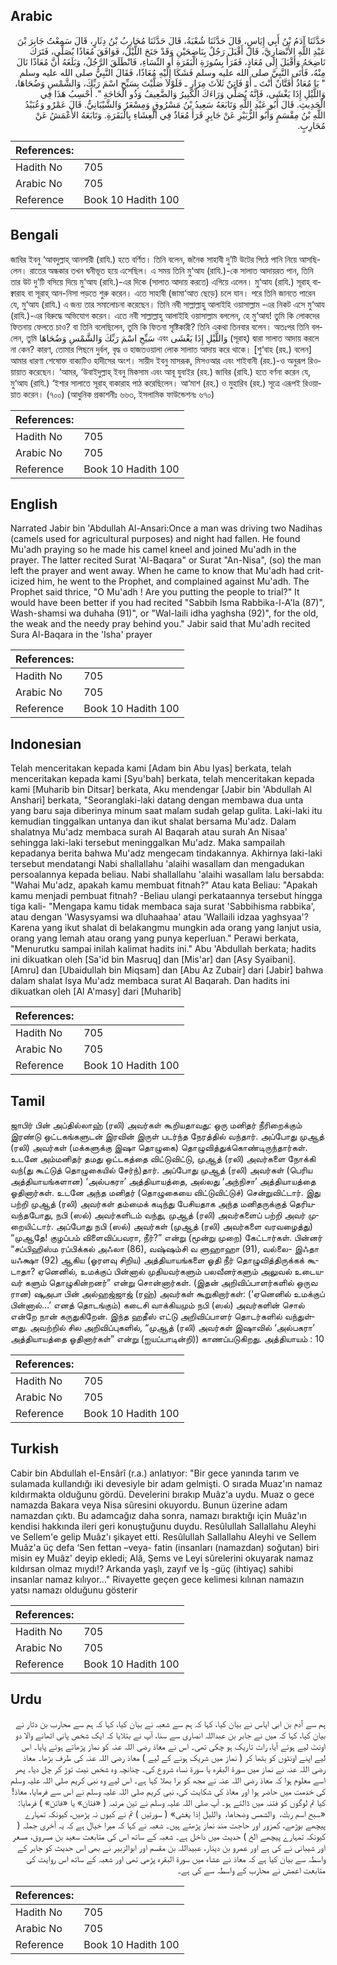 ## Arabic


<div dir="rtl" lang="ar" style={{fontSize:'larger',backgroundColor:'#f8f9fa',padding:20}}>
حَدَّثَنَا آدَمُ بْنُ أَبِي إِيَاسٍ، قَالَ حَدَّثَنَا شُعْبَةُ، قَالَ حَدَّثَنَا مُحَارِبُ بْنُ دِثَارٍ، قَالَ سَمِعْتُ جَابِرَ بْنَ عَبْدِ اللَّهِ الأَنْصَارِيَّ، قَالَ أَقْبَلَ رَجُلٌ بِنَاضِحَيْنِ وَقَدْ جَنَحَ اللَّيْلُ، فَوَافَقَ مُعَاذًا يُصَلِّي، فَتَرَكَ نَاضِحَهُ وَأَقْبَلَ إِلَى مُعَاذٍ، فَقَرَأَ بِسُورَةِ الْبَقَرَةِ أَوِ النِّسَاءِ، فَانْطَلَقَ الرَّجُلُ، وَبَلَغَهُ أَنَّ مُعَاذًا نَالَ مِنْهُ، فَأَتَى النَّبِيَّ صلى الله عليه وسلم فَشَكَا إِلَيْهِ مُعَاذًا، فَقَالَ النَّبِيُّ صلى الله عليه وسلم ‏ "‏ يَا مُعَاذُ أَفَتَّانٌ أَنْتَ ـ أَوْ فَاتِنٌ ثَلاَثَ مِرَارٍ ـ فَلَوْلاَ صَلَّيْتَ بِسَبِّحِ اسْمَ رَبِّكَ، وَالشَّمْسِ وَضُحَاهَا، وَاللَّيْلِ إِذَا يَغْشَى، فَإِنَّهُ يُصَلِّي وَرَاءَكَ الْكَبِيرُ وَالضَّعِيفُ وَذُو الْحَاجَةِ ‏"‏‏.‏ أَحْسِبُ هَذَا فِي الْحَدِيثِ‏.‏ قَالَ أَبُو عَبْدِ اللَّهِ وَتَابَعَهُ سَعِيدُ بْنُ مَسْرُوقٍ وَمِسْعَرٌ وَالشَّيْبَانِيُّ‏.‏ قَالَ عَمْرٌو وَعُبَيْدُ اللَّهِ بْنُ مِقْسَمٍ وَأَبُو الزُّبَيْرِ عَنْ جَابِرٍ قَرَأَ مُعَاذٌ فِي الْعِشَاءِ بِالْبَقَرَةِ‏.‏ وَتَابَعَهُ الأَعْمَشُ عَنْ مُحَارِبٍ‏.‏
</div>
<div style={{backgroundColor:'#f8f9fa',padding:20, marginBottom: 10}}><table> <thead> <tr> <th>References:</th> <th></th> </tr> </thead> <tbody><tr><td>Hadith No</td><td>705</td></tr><tr><td>Arabic No</td><td>705</td></tr><tr><td>Reference</td><td>Book 10 Hadith 100</td></tr></tbody></table></div>

## Bengali


<div dir="ltr" lang="bn" style={{fontSize:'larger',backgroundColor:'#f8f9fa',padding:20}}>
জাবির ইবনু ‘আবদুল্লাহ্ আনসারী (রাযি.) হতে বর্ণিত। তিনি বলেন, জনৈক সাহাবী দু’টি উটের পিঠে পানি নিয়ে আসছিলেন। রাতের অন্ধকার তখন ঘনীভূত হয়ে এসেছিল। এ সময় তিনি মু‘আয (রাযি.)-কে সালাত আদায়রত পান, তিনি তার উট দু’টি বসিয়ে দিয়ে মু‘আয (রাযি.)-এর দিকে (সালাত আদায় করতে) এগিয়ে এলেন। মু‘আয (রাযি.) সূরাহ্ বাক্বারাহ বা সূরাহ্ আন-নিসা পড়তে শুরু করেন। এতে সাহাবী (জামা‘আত ছেড়ে) চলে যান। পরে তিনি জানতে পারেন যে, মু‘আয (রাযি.) এ জন্য তার সমালোচনা করেছেন। তিনি নবী সাল্লাল্লাহু আলাইহি ওয়াসাল্লাম -এর নিকট এসে মু‘আয (রাযি.)-এর বিরুদ্ধে অভিযোগ করেন। এতে নবী সাল্লাল্লাহু আলাইহি ওয়াসাল্লাম বললেন, হে মু‘আয! তুমি কি লোকদের ফিতনায় ফেলতে চাও? বা তিনি বলেছিলেন, তুমি কি ফিতনা সৃষ্টিকারী? তিনি একথা তিনবার বলেন। অতঃপর তিনি বললেন, তুমি سَبِّحِ اسْمَ رَبِّكَ وَالشَّمْسِ وَضُحَاهَا এবং وَاللَّيْلِ إِذَا يَغْشَى (সূরাহ্) দ্বারা সালাত আদায় করলে না কেন? কারণ, তোমার পিছনে দুর্বল, বৃদ্ধ ও হাজতওয়ালা লোক সালাত আদায় করে থাকে। [শু‘বাহ (রহ.) বলেন] আমার ধারণা শেষোক্ত বাক্যটিও হাদীসের অংশ। সায়ীদ ইবনু মাসরূক, মিসওআর এবং শাইবানী (রহ.)-ও অনুরূপ রিওয়ায়াত করেছেন। ‘আমর, ‘উবাইদুল্লাহ্ ইবনু মিকসাম এবং আবূ যুবাইর (রহ.) জাবির (রাযি.) হতে বর্ণনা করেন যে, মু‘আয (রাযি.) ‘ইশার সালাতে সূরাহ্ বাকারাহ পাঠ করেছিলেন। আ‘মাশ (রহ.) ও মুহারিব (রহ.) সূত্রে এরূপই রিওয়ায়াত করেন। (৭০০) (আধুনিক প্রকাশনীঃ ৬৬৩, ইসলামিক ফাউন্ডেশনঃ ৬৭০)
</div>
<div style={{backgroundColor:'#f8f9fa',padding:20, marginBottom: 10}}><table> <thead> <tr> <th>References:</th> <th></th> </tr> </thead> <tbody><tr><td>Hadith No</td><td>705</td></tr><tr><td>Arabic No</td><td>705</td></tr><tr><td>Reference</td><td>Book 10 Hadith 100</td></tr></tbody></table></div>

## English


<div dir="ltr" lang="en" style={{fontSize:'larger',backgroundColor:'#f8f9fa',padding:20}}>
Narrated Jabir bin 'Abdullah Al-Ansari:Once a man was driving two Nadihas (camels used for agricultural purposes) and night had fallen. He found Mu'adh praying so he made his camel kneel and joined Mu'adh in the prayer. The latter recited Surat 'Al-Baqara" or Surat "An-Nisa", (so) the man left the prayer and went away. When he came to know that Mu'adh had criticized him, he went to the Prophet, and complained against Mu'adh. The Prophet said thrice, "O Mu'adh ! Are you putting the people to trial?" It would have been better if you had recited "Sabbih Isma Rabbika-l-A'la (87)", Wash-shamsi wa duhaha (91)", or "Wal-laili idha yaghsha (92)", for the old, the weak and the needy pray behind you." Jabir said that Mu'adh recited Sura Al-Baqara in the 'Isha' prayer
</div>
<div style={{backgroundColor:'#f8f9fa',padding:20, marginBottom: 10}}><table> <thead> <tr> <th>References:</th> <th></th> </tr> </thead> <tbody><tr><td>Hadith No</td><td>705</td></tr><tr><td>Arabic No</td><td>705</td></tr><tr><td>Reference</td><td>Book 10 Hadith 100</td></tr></tbody></table></div>

## Indonesian


<div dir="ltr" lang="id" style={{fontSize:'larger',backgroundColor:'#f8f9fa',padding:20}}>
Telah menceritakan kepada kami [Adam bin Abu Iyas] berkata, telah menceritakan kepada kami [Syu'bah] berkata, telah menceritakan kepada kami [Muharib bin Ditsar] berkata, Aku mendengar [Jabir bin 'Abdullah Al Anshari] berkata, "Seoranglaki-laki datang dengan membawa dua unta yang baru saja diberinya minum saat malam sudah gelap gulita. Laki-laki itu kemudian tinggalkan untanya dan ikut shalat bersama Mu'adz. Dalam shalatnya Mu'adz membaca surah Al Baqarah atau surah An Nisaa' sehingga laki-laki tersebut meninggalkan Mu'adz. Maka sampailah kepadanya berita bahwa Mu'adz mengecam tindakannya. Akhirnya laki-laki tersebut mendatangi Nabi shallallahu 'alaihi wasallam dan mengadukan persoalannya kepada beliau. Nabi shallallahu 'alaihi wasallam lalu bersabda: "Wahai Mu'adz, apakah kamu membuat fitnah?" Atau kata Beliau: "Apakah kamu menjadi pembuat fitnah? -Beliau ulangi perkataannya tersebut hingga tiga kali- "Mengapa kamu tidak membaca saja surat 'Sabbihisma rabbika', atau dengan 'Wasysyamsi wa dluhaahaa' atau 'Wallaili idzaa yaghsyaa'? Karena yang ikut shalat di belakangmu mungkin ada orang yang lanjut usia, orang yang lemah atau orang yang punya keperluan." Perawi berkata, "Menurutku sampai inilah kalimat hadits ini." Abu 'Abdullah berkata; hadits ini dikuatkan oleh [Sa'id bin Masruq] dan [Mis'ar] dan [Asy Syaibani]. [Amru] dan [Ubaidullah bin Miqsam] dan [Abu Az Zubair] dari [Jabir] bahwa dalam shalat Isya Mu'adz membaca surat Al Baqarah. Dan hadits ini dikuatkan oleh [Al A'masy] dari [Muharib]
</div>
<div style={{backgroundColor:'#f8f9fa',padding:20, marginBottom: 10}}><table> <thead> <tr> <th>References:</th> <th></th> </tr> </thead> <tbody><tr><td>Hadith No</td><td>705</td></tr><tr><td>Arabic No</td><td>705</td></tr><tr><td>Reference</td><td>Book 10 Hadith 100</td></tr></tbody></table></div>

## Tamil


<div dir="ltr" lang="ta" style={{fontSize:'larger',backgroundColor:'#f8f9fa',padding:20}}>
ஜாபிர் பின் அப்தில்லாஹ் (ரலி) அவர்கள் கூறியதாவது: ஒரு மனிதர் நீரிறைக்கும் இரண்டு ஒட்டகங்களுடன் இரவின் இருள் படர்ந்த நேரத்தில் வந்தார். அப்போது முஆத் (ரலி) அவர்கள் (மக்களுக்கு இஷா தொழுகை) தொழுவித்துக்கொண்டிருந்தார்கள். உடனே அம்மனிதர் தமது ஒட்டகத்தை விட்டுவிட்டு, முஆத் (ரலி) அவர்களை நோக்கி வந்(து கூட்டுத் தொழுகையில் சேர்ந்)தார். அப்போது முஆத் (ரலி) அவர்கள் (பெரிய அத்தியாயங்களான) ‘அல்பகரா’ அத்தியாயத்தை, அல்லது ‘அந்நிசா’ அத்தியாயத்தை ஓதினார்கள். உடனே அந்த மனிதர் (தொழுகையை விட்டுவிட்டுச்) சென்றுவிட்டார். இது பற்றி முஆத் (ரலி) அவர்கள் தம்மைக் கடிந்து பேசியதாக அந்த மனிதருக்குத் தெரியவந்தபோது, நபி (ஸல்) அவர்களிடம் வந்து, முஆத் (ரலி) அவர்களைப் பற்றி அவர் முறையிட்டார். அப்போது நபி (ஸல்) அவர்கள் (முஆத் (ரலி) அவர்களை வரவழைத்து) “முஆதே! குழப்பம் விளைவிப்பவரா, நீர்?” என்று (மூன்று முறை) கேட்டார்கள். பின்னர் “சப்பிஹிஸ்ம ரப்பிக்கல் அஃலா (86), வஷ்ஷம்சி வ ளுஹாஹா (91), வல்லை- இஃதா யஃக்ஷா (92) ஆகிய (ஓரளவு சிறிய) அத்தியாயங்களை ஓதி நீர் தொழுவித்திருக்கக் கூடாதா? ஏனெனில், உமக்குப் பின்னால் முதியவர்களும் பலவீனர்களும் அலுவல் உடையவர் களும் தொழுகின்றனர்” என்று சொன்னார்கள். (இதன் அறிவிப்பாளர்களில் ஒருவ ரான) ஷுஅபா பின் அல்ஹஜ்ஜாஜ் (ரஹ்) அவர்கள் கூறுகிறார்கள்: (‘ஏனெனில் உமக்குப் பின்னால்...’ எனத் தொடங்கும்) கடைசி வாக்கியமும் நபி (ஸல்) அவர்களின் சொல் என்றே நான் கருதுகிறேன். இந்த ஹதீஸ் எட்டு அறிவிப்பாளர் தொடர்களில் வந்துள்ளது. அவற்றில் சில அறிவிப்புகளில், “முஆத் (ரலி) அவர்கள் இஷாவில் ‘அல்பகரா’ அத்தியாயத்தை ஓதினார்கள்” என்று (ஐயப்பாடின்றி)) காணப்படுகிறது. அத்தியாயம் : 10
</div>
<div style={{backgroundColor:'#f8f9fa',padding:20, marginBottom: 10}}><table> <thead> <tr> <th>References:</th> <th></th> </tr> </thead> <tbody><tr><td>Hadith No</td><td>705</td></tr><tr><td>Arabic No</td><td>705</td></tr><tr><td>Reference</td><td>Book 10 Hadith 100</td></tr></tbody></table></div>

## Turkish


<div dir="ltr" lang="tr" style={{fontSize:'larger',backgroundColor:'#f8f9fa',padding:20}}>
Cabir bin Abdullah el-Ensârî (r.a.) anlatıyor: "Bir gece yanında tarım ve sulamada kullandığı iki devesiyle bir adam gelmişti. O sırada Muaz'ın namaz kıldırmakta olduğunu gördü. Develerini bırakıp Muâz'a uydu. Muaz o gece namazda Bakara veya Nisa sûresini okuyordu. Bunun üzerine adam namazdan çıktı. Bu adamcağız daha sonra, namazı bıraktığı için Muâz'ın kendisi hakkında ileri geri konuştuğunu duydu. Resûlullah Sallallahu Aleyhi ve Sellem'e gelip Muâz'ı şikayet etti. Resûlullah Sallallahu Aleyhi ve Sellem Muâz'a üç defa ‘Sen fettan –veya- fatin (insanları (namazdan) soğutan) biri misin ey Muâz' deyip ekledi; Alâ, Şems ve Leyi sûrelerini okuyarak namaz kıldırsan olmaz mıydı!? Arkanda yaşlı, zayıf ve İş -güç (ihtiyaç) sahibi insanlar namaz kılıyor..." Rivayette geçen gece kelimesi kılınan namazın yatsı namazı olduğunu gös­terir
</div>
<div style={{backgroundColor:'#f8f9fa',padding:20, marginBottom: 10}}><table> <thead> <tr> <th>References:</th> <th></th> </tr> </thead> <tbody><tr><td>Hadith No</td><td>705</td></tr><tr><td>Arabic No</td><td>705</td></tr><tr><td>Reference</td><td>Book 10 Hadith 100</td></tr></tbody></table></div>

## Urdu


<div dir="rtl" lang="ur" style={{fontSize:'larger',backgroundColor:'#f8f9fa',padding:20}}>
ہم سے آدم بن ابی ایاس نے بیان کیا، کہا کہ ہم سے شعبہ نے بیان کیا، کہا کہ ہم سے محارب بن دثار نے بیان کیا، کہا کہ میں نے جابر بن عبداللہ انصاری سے سنا، آپ نے بتلایا کہ ایک شخص پانی اٹھانے والا دو اونٹ لیے ہوئے آیا، رات تاریک ہو چکی تھی۔ اس نے معاذ رضی اللہ عنہ کو نماز پڑھاتے ہوئے پایا۔ اس لیے اپنے اونٹوں کو بٹھا کر ( نماز میں شریک ہونے کے لیے ) معاذ رضی اللہ عنہ کی طرف بڑھا۔ معاذ رضی اللہ عنہ نے نماز میں سورۃ البقرہ یا سورۃ نساء شروع کی۔ چنانچہ وہ شخص نیت توڑ کر چل دیا۔ پھر اسے معلوم ہوا کہ معاذ رضی اللہ عنہ نے مجھ کو برا بھلا کہا ہے۔ اس لیے وہ نبی کریم صلی اللہ علیہ وسلم کی خدمت میں حاضر ہوا اور معاذ کی شکایت کی، نبی کریم صلی اللہ علیہ وسلم نے اس سے فرمایا، معاذ! کیا تم لوگوں کو فتنہ میں ڈالتے ہو۔ آپ صلی اللہ علیہ وسلم نے تین مرتبہ ( «فتان» یا «فاتن» ) فرمایا: «سبح اسم ربك،‏‏‏‏ ‏‏‏‏ والشمس وضحاها،‏‏‏‏ ‏‏‏‏ والليل إذا يغشى» ( سورتیں ) تم نے کیوں نہ پڑھیں، کیونکہ تمہارے پیچھے بوڑھے، کمزور اور حاجت مند نماز پڑھتے ہیں۔ شعبہ نے کہا کہ میرا خیال ہے کہ یہ آخری جملہ ( کیونکہ تمہارے پیچھے الخ ) حدیث میں داخل ہے۔ شعبہ کے ساتھ اس کی متابعت سعید بن مسروق، مسعر اور شیبانی نے کی ہے اور عمرو بن دینار، عبیداللہ بن مقسم اور ابوالزبیر نے بھی اس حدیث کو جابر کے واسطہ سے بیان کیا ہے کہ معاذ نے عشاء میں سورۃ البقرہ پڑھی تھی اور شعبہ کے ساتھ اس روایت کی متابعت اعمش نے محارب کے واسطہ سے کی ہے۔
</div>
<div style={{backgroundColor:'#f8f9fa',padding:20, marginBottom: 10}}><table> <thead> <tr> <th>References:</th> <th></th> </tr> </thead> <tbody><tr><td>Hadith No</td><td>705</td></tr><tr><td>Arabic No</td><td>705</td></tr><tr><td>Reference</td><td>Book 10 Hadith 100</td></tr></tbody></table></div>